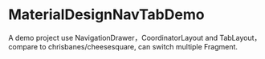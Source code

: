 # MaterialDesignNavTabDemo
A demo project use NavigationDrawer，CoordinatorLayout and TabLayout，compare to chrisbanes/cheesesquare, can switch multiple Fragment.
